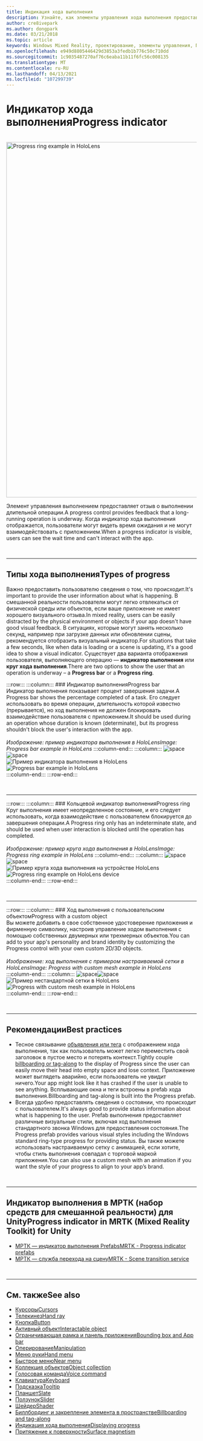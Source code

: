 ```yaml
---
title: Индикация хода выполнения
description: Узнайте, как элементы управления хода выполнения предоставляют отзыв пользователю о выполнении длительной операции в приложениях смешанной реальности.
author: cre8ivepark
ms.author: dongpark
ms.date: 03/21/2018
ms.topic: article
keywords: Windows Mixed Reality, проектирование, элементы управления, Пользовательский интерфейс, UX, индикатор выполнения, гарнитура смешанной реальности, гарнитура Windows Mixed Reality, гарнитура виртуальной реальности, HoloLens, МРТК, набор средств смешанной реальности
ms.openlocfilehash: e949d8805446429d3853a3fedb1b776c50c710dd
ms.sourcegitcommit: 1c9035487270af76c6eaba11b11f6fc56c008135
ms.translationtype: MT
ms.contentlocale: ru-RU
ms.lasthandoff: 04/13/2021
ms.locfileid: "107299739"
---
```

# <a name="progress-indicator"></a><span data-ttu-id="b4352-104">Индикатор хода выполнения</span><span class="sxs-lookup"><span data-stu-id="b4352-104">Progress indicator</span></span>

<br>

<img src="images/MRTK_ProgressIndicator.gif" alt="Progress ring example in HoloLens" width="940px">

<span data-ttu-id="b4352-105">Элемент управления выполнением предоставляет отзыв о выполнении длительной операции.</span><span class="sxs-lookup"><span data-stu-id="b4352-105">A progress control provides feedback that a long-running operation is underway.</span></span> <span data-ttu-id="b4352-106">Когда индикатор хода выполнения отображается, пользователи могут видеть время ожидания и не могут взаимодействовать с приложением.</span><span class="sxs-lookup"><span data-stu-id="b4352-106">When a progress indicator is visible, users can see the wait time and can't interact with the app.</span></span>

<br>

---

## <a name="types-of-progress"></a><span data-ttu-id="b4352-107">Типы хода выполнения</span><span class="sxs-lookup"><span data-stu-id="b4352-107">Types of progress</span></span>

<span data-ttu-id="b4352-108">Важно предоставить пользователю сведения о том, что происходит.</span><span class="sxs-lookup"><span data-stu-id="b4352-108">It's important to provide the user information about what is happening.</span></span> <span data-ttu-id="b4352-109">В смешанной реальности пользователи могут легко отвлекаться от физической среды или объектов, если ваше приложение не имеет хорошего визуального отзыва.</span><span class="sxs-lookup"><span data-stu-id="b4352-109">In mixed reality, users can be easily distracted by the physical environment or objects if your app doesn't have good visual feedback.</span></span> <span data-ttu-id="b4352-110">В ситуациях, которые могут занять несколько секунд, например при загрузке данных или обновлении сцены, рекомендуется отобразить визуальный индикатор.</span><span class="sxs-lookup"><span data-stu-id="b4352-110">For situations that take a few seconds, like when data is loading or a scene is updating, it's a good idea to show a visual indicator.</span></span> <span data-ttu-id="b4352-111">Существует два варианта отображения пользователя, выполняющего операцию — **индикатор выполнения** или **круг хода выполнения**.</span><span class="sxs-lookup"><span data-stu-id="b4352-111">There are two options to show the user that an operation is underway – a **Progress bar** or a **Progress ring**.</span></span>

:::row:::
    :::column:::
        ### <a name="progress-barbr"></a><span data-ttu-id="b4352-112">Индикатор выполнения</span><span class="sxs-lookup"><span data-stu-id="b4352-112">Progress bar</span></span><br>
        <span data-ttu-id="b4352-113">Индикатор выполнения показывает процент завершения задачи.</span><span class="sxs-lookup"><span data-stu-id="b4352-113">A Progress bar shows the percentage completed of a task.</span></span> <span data-ttu-id="b4352-114">Его следует использовать во время операции, длительность которой известно (прерывается), но ход выполнения не должен блокировать взаимодействие пользователя с приложением.</span><span class="sxs-lookup"><span data-stu-id="b4352-114">It should be used during an operation whose duration is known (determinate), but its progress shouldn't block the user's interaction with the app.</span></span><br>
        <br>
        <span data-ttu-id="b4352-115">*Изображение: пример индикатора выполнения в HoloLens*</span><span class="sxs-lookup"><span data-stu-id="b4352-115">*Image: Progress bar example in HoloLens*</span></span>
    :::column-end:::
        :::column:::
        <span data-ttu-id="b4352-116">![space](images/spacer-20x582.png)</span><span class="sxs-lookup"><span data-stu-id="b4352-116">![space](images/spacer-20x582.png)</span></span><br>
       <span data-ttu-id="b4352-117">![Пример индикатора выполнения в HoloLens](images/640px-progressbar.jpg)</span><span class="sxs-lookup"><span data-stu-id="b4352-117">![Progress bar example in HoloLens](images/640px-progressbar.jpg)</span></span><br>
    :::column-end:::
:::row-end:::

<br>

---

:::row:::
    :::column:::
        ### <a name="progress-ringbr"></a><span data-ttu-id="b4352-118">Кольцевой индикатор выполнения</span><span class="sxs-lookup"><span data-stu-id="b4352-118">Progress ring</span></span><br>
        <span data-ttu-id="b4352-119">Круг выполнения имеет неопределенное состояние, и его следует использовать, когда взаимодействие с пользователем блокируется до завершения операции.</span><span class="sxs-lookup"><span data-stu-id="b4352-119">A Progress ring only has an indeterminate state, and should be used when user interaction is blocked until the operation has completed.</span></span><br>
        <br>
        <span data-ttu-id="b4352-120">*Изображение: пример круга хода выполнения в HoloLens*</span><span class="sxs-lookup"><span data-stu-id="b4352-120">*Image: Progress ring example in HoloLens*</span></span>
    :::column-end:::
        :::column:::
        <span data-ttu-id="b4352-121">![space](images/spacer-20x582.png)</span><span class="sxs-lookup"><span data-stu-id="b4352-121">![space](images/spacer-20x582.png)</span></span><br>
       <span data-ttu-id="b4352-122">![Пример круга хода выполнения на устройстве HoloLens](images/640px-progressring.jpg)</span><span class="sxs-lookup"><span data-stu-id="b4352-122">![Progress ring example on HoloLens device](images/640px-progressring.jpg)</span></span><br>
    :::column-end:::
:::row-end:::

<br>

---

:::row:::
    :::column:::
        ### <a name="progress-with-a-custom-objectbr"></a><span data-ttu-id="b4352-123">Ход выполнения с пользовательским объектом</span><span class="sxs-lookup"><span data-stu-id="b4352-123">Progress with a custom object</span></span><br>
        <span data-ttu-id="b4352-124">Вы можете добавить в свое собственное удостоверение приложения и фирменную символику, настроив управление ходом выполнения с помощью собственных двумерных или трехмерных объектов.</span><span class="sxs-lookup"><span data-stu-id="b4352-124">You can add to your app's personality and brand identity by customizing the Progress control with your own custom 2D/3D objects.</span></span><br>
        <br>
        <span data-ttu-id="b4352-125">*Изображение: ход выполнения с примером настраиваемой сетки в HoloLens*</span><span class="sxs-lookup"><span data-stu-id="b4352-125">*Image: Progress with custom mesh example in HoloLens*</span></span>
    :::column-end:::
        :::column:::
        <span data-ttu-id="b4352-126">![space](images/spacer-20x582.png)</span><span class="sxs-lookup"><span data-stu-id="b4352-126">![space](images/spacer-20x582.png)</span></span><br>
       <span data-ttu-id="b4352-127">![Пример нестандартной сетки в HoloLens](images/640px-progresscustom.jpg)</span><span class="sxs-lookup"><span data-stu-id="b4352-127">![Progress with custom mesh example in HoloLens](images/640px-progresscustom.jpg)</span></span><br>
    :::column-end:::
:::row-end:::

<br>

---

## <a name="best-practices"></a><span data-ttu-id="b4352-128">Рекомендации</span><span class="sxs-lookup"><span data-stu-id="b4352-128">Best practices</span></span>

* <span data-ttu-id="b4352-129">Тесное связывание [объявления или тега](billboarding-and-tag-along.md) с отображением хода выполнения, так как пользователь может легко переместить свой заголовок в пустое место и потерять контекст.</span><span class="sxs-lookup"><span data-stu-id="b4352-129">Tightly couple [billboarding or tag-along](billboarding-and-tag-along.md) to the display of Progress since the user can easily move their head into empty space and lose context.</span></span> <span data-ttu-id="b4352-130">Приложение может выглядеть аварийно, если пользователь не увидит ничего.</span><span class="sxs-lookup"><span data-stu-id="b4352-130">Your app might look like it has crashed if the user is unable to see anything.</span></span> <span data-ttu-id="b4352-131">Всплывающие окна и теги встроены в prefab хода выполнения.</span><span class="sxs-lookup"><span data-stu-id="b4352-131">Billboarding and tag-along is built into the Progress prefab.</span></span>
* <span data-ttu-id="b4352-132">Всегда удобно предоставлять сведения о состоянии, что происходит с пользователем.</span><span class="sxs-lookup"><span data-stu-id="b4352-132">It's always good to provide status information about what is happening to the user.</span></span> <span data-ttu-id="b4352-133">Prefab выполнения предоставляет различные визуальные стили, включая ход выполнения стандартного звонка Windows для предоставления состояния.</span><span class="sxs-lookup"><span data-stu-id="b4352-133">The Progress prefab provides various visual styles including the Windows standard ring-type progress for providing status.</span></span> <span data-ttu-id="b4352-134">Вы также можете использовать настраиваемую сетку с анимацией, если хотите, чтобы стиль выполнения совпадал с торговой маркой приложения.</span><span class="sxs-lookup"><span data-stu-id="b4352-134">You can also use a custom mesh with an animation if you want the style of your progress to align to your app’s brand.</span></span>

<br>

---

## <a name="progress-indicator-in-mrtk-mixed-reality-toolkit-for-unity"></a><span data-ttu-id="b4352-135">Индикатор выполнения в МРТК (набор средств для смешанной реальности) для Unity</span><span class="sxs-lookup"><span data-stu-id="b4352-135">Progress indicator in MRTK (Mixed Reality Toolkit) for Unity</span></span>

* [<span data-ttu-id="b4352-136">МРТК — индикатор выполнения Prefabs</span><span class="sxs-lookup"><span data-stu-id="b4352-136">MRTK - Progress indicator prefabs</span></span>](https://github.com/microsoft/MixedRealityToolkit-Unity/tree/main/Assets/MRTK/SDK/Features/UX/Prefabs/ProgressIndicators)
* [<span data-ttu-id="b4352-137">МРТК — служба перехода на сцену</span><span class="sxs-lookup"><span data-stu-id="b4352-137">MRTK - Scene transition service</span></span>](https://docs.microsoft.com/windows/mixed-reality/mrtk-unity/features/extensions/scene-transition-service)


<br>

---

## <a name="see-also"></a><span data-ttu-id="b4352-138">См. также</span><span class="sxs-lookup"><span data-stu-id="b4352-138">See also</span></span>

* [<span data-ttu-id="b4352-139">Курсоры</span><span class="sxs-lookup"><span data-stu-id="b4352-139">Cursors</span></span>](cursors.md)
* [<span data-ttu-id="b4352-140">Телекинез</span><span class="sxs-lookup"><span data-stu-id="b4352-140">Hand ray</span></span>](point-and-commit.md)
* [<span data-ttu-id="b4352-141">Кнопка</span><span class="sxs-lookup"><span data-stu-id="b4352-141">Button</span></span>](button.md)
* [<span data-ttu-id="b4352-142">Активный объект</span><span class="sxs-lookup"><span data-stu-id="b4352-142">Interactable object</span></span>](interactable-object.md)
* [<span data-ttu-id="b4352-143">Ограничивающая рамка и панель приложения</span><span class="sxs-lookup"><span data-stu-id="b4352-143">Bounding box and App bar</span></span>](app-bar-and-bounding-box.md)
* [<span data-ttu-id="b4352-144">Оперирование</span><span class="sxs-lookup"><span data-stu-id="b4352-144">Manipulation</span></span>](direct-manipulation.md)
* [<span data-ttu-id="b4352-145">Меню руки</span><span class="sxs-lookup"><span data-stu-id="b4352-145">Hand menu</span></span>](hand-menu.md)
* [<span data-ttu-id="b4352-146">Быстрое меню</span><span class="sxs-lookup"><span data-stu-id="b4352-146">Near menu</span></span>](near-menu.md)
* [<span data-ttu-id="b4352-147">Коллекция объектов</span><span class="sxs-lookup"><span data-stu-id="b4352-147">Object collection</span></span>](object-collection.md)
* [<span data-ttu-id="b4352-148">Голосовая команда</span><span class="sxs-lookup"><span data-stu-id="b4352-148">Voice command</span></span>](voice-input.md)
* [<span data-ttu-id="b4352-149">Клавиатура</span><span class="sxs-lookup"><span data-stu-id="b4352-149">Keyboard</span></span>](keyboard.md)
* [<span data-ttu-id="b4352-150">Подсказка</span><span class="sxs-lookup"><span data-stu-id="b4352-150">Tooltip</span></span>](tooltip.md)
* [<span data-ttu-id="b4352-151">Планшет</span><span class="sxs-lookup"><span data-stu-id="b4352-151">Slate</span></span>](slate.md)
* [<span data-ttu-id="b4352-152">Ползунок</span><span class="sxs-lookup"><span data-stu-id="b4352-152">Slider</span></span>](slider.md)
* [<span data-ttu-id="b4352-153">Шейдер</span><span class="sxs-lookup"><span data-stu-id="b4352-153">Shader</span></span>](shader.md)
* [<span data-ttu-id="b4352-154">Биллбординг и закрепление элемента в пространстве</span><span class="sxs-lookup"><span data-stu-id="b4352-154">Billboarding and tag-along</span></span>](billboarding-and-tag-along.md)
* [<span data-ttu-id="b4352-155">Индикация хода выполнения</span><span class="sxs-lookup"><span data-stu-id="b4352-155">Displaying progress</span></span>](progress.md)
* [<span data-ttu-id="b4352-156">Притяжение к поверхности</span><span class="sxs-lookup"><span data-stu-id="b4352-156">Surface magnetism</span></span>](surface-magnetism.md)

